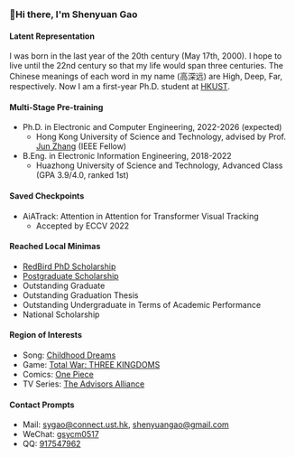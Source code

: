 ###  :wave:Hi there, I'm Shenyuan Gao

#### Latent Representation

I was born in the last year of the 20th century (May 17th, 2000). I hope to live until the 22nd century so that my life would span three centuries. The Chinese meanings of each word in my name (高深远) are High, Deep, Far, respectively. Now I am a first-year Ph.D. student at [HKUST](https://hkust.edu.hk/).

#### Multi-Stage Pre-training

- Ph.D. in Electronic and Computer Engineering, 2022-2026 (expected)
  - Hong Kong University of Science and Technology, advised by Prof. [Jun Zhang](https://eejzhang.people.ust.hk/) (IEEE Fellow)
- B.Eng. in Electronic Information Engineering, 2018-2022
  - Huazhong University of Science and Technology, Advanced Class (GPA 3.9/4.0, ranked 1st)

#### Saved Checkpoints

- AiATrack: Attention in Attention for Transformer Visual Tracking
  - Accepted by ECCV 2022

#### Reached Local Minimas

- [RedBird PhD Scholarship](https://fytgs.hkust.edu.hk/admissions/Admission-to-Hong-Kong-Campus/submitting-an-application/scholarships-and-fees#redbird)
- [Postgraduate Scholarship](https://fytgs.hkust.edu.hk/admissions/Admission-to-Hong-Kong-Campus/submitting-an-application/scholarships-and-fees#pgs)
- Outstanding Graduate
- Outstanding Graduation Thesis
- Outstanding Undergraduate in Terms of Academic Performance
- National Scholarship

#### Region of Interests

- Song: [Childhood Dreams](https://www.youtube.com/watch?v=kWy-ewDWixs)
- Game: [Total War: THREE KINGDOMS](https://store.steampowered.com/app/779340/Total_War_THREE_KINGDOMS/)
- Comics: [One Piece](https://en.wikipedia.org/wiki/One_Piece)
- TV Series: [The Advisors Alliance](https://en.wikipedia.org/wiki/The_Advisors_Alliance)

#### Contact Prompts

- Mail: [sygao@connect.ust.hk](mailto:sygao@connect.ust.hk), [shenyuangao@gmail.com](mailto:shenyuangao@gmail.com)
- WeChat: [gsycm0517](https://gsy00517.github.io/about/index/Wechat.JPG)
- QQ: [917547962](https://gsy00517.github.io/about/index/QQ.JPG)